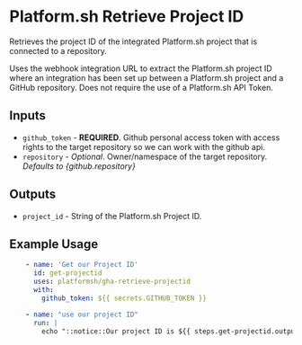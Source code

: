 # Platform.sh Retrieve Project ID

Retrieves the project ID of the integrated Platform.sh project that is connected to a repository. 

Uses the webhook integration URL to extract the Platform.sh project ID where an integration has been set up between a 
Platform.sh project and a GitHub repository. Does not require the use of a Platform.sh API Token.

## Inputs
* `github_token` - **REQUIRED**. Github personal access token with access rights to the target repository so we can work with the github api.
* `repository` - _Optional_. Owner/namespace of the target repository. _Defaults to {github.repository}_

## Outputs
* `project_id` - String of the Platform.sh Project ID. 
## Example Usage
```yaml
    - name: 'Get our Project ID'
      id: get-projectid
      uses: platformsh/gha-retrieve-projectid
      with:
        github_token: ${{ secrets.GITHUB_TOKEN }}

    - name: "use our project ID"
      run: |
        echo "::notice::Our project ID is ${{ steps.get-projectid.output.project_id }}"
```

